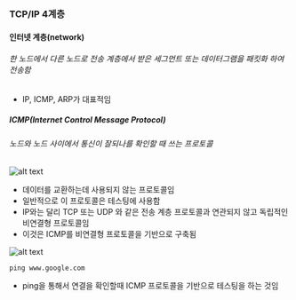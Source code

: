 ### TCP/IP 4계층

#### 인터넷 계층(network)

###### 한 노드에서 다른 노드로 전송 계층에서 받은 세그먼트 또는 데이터그램을 패킷화 하여 전송함

- IP, ICMP, ARP가 대표적임

##### ICMP(Internet Control Message Protocol)

###### 노드와 노드 사이에서 통신이 잘되나를 확인할 때 쓰는 프로토콜

![alt text](<스크린샷 2024-12-29 오후 3.19.57.png>)

- 데이터를 교환하는데 사용되지 않는 프로토콜임
- 일반적으로 이 프로토콜은 테스팅에 사용함
- IP와는 달리 TCP 또는 UDP 와 같은 전송 계층 프로토콜과 연관되지 않고 독립적인 비연결형 프로토콜임
- 이것은 ICMP를 비연결형 프로토콜을 기반으로 구축됨

![alt text](<스크린샷 2024-12-29 오후 3.22.24.png>)

`ping www.google.com`

- ping을 통해서 연결을 확인할때 ICMP 프로토콜을 기반으로 테스팅을 하는 것임
